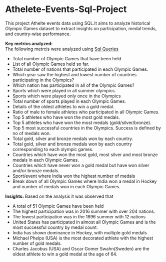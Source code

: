 # Athelete-Events-Sql-Project
This project Athelte events data using SQL.It aims to analyze historical Olympic Games dataset to extract insights on participation, medal trends, and country-wise performance.


**Key metrics analyzed:**\
The following metrcis were analyzed using [Sql Queries](https://github.com/vkinnark/Athelete-Events-Sql-Project/blob/main/Sql%20queries)

- Total number of Olympic Games that have been held
- List of all Olympic Games held so far.
- Total number of nations that participated in each Olympic Games.
- Which year saw the highest and lowest number of countries participating in the Olympics?
- Which nation has participated in all of the Olympic Games?
- Sports which were played in all summer olympics.
- Sports which were played only once in the Olympics
- Total number of sports played in each Olympic Games.
- Details of the oldest athletes to win a gold medal.
- Ratio of male to female athletes who participated in all Olympic Games.
- Top 5 athletes who have won the most gold medals.
- Top 5 athletes who have won the most medals (gold/silver/bronze).
- Top 5 most successful countries in the Olympics. Success is defined by no of medals won.
- Total gold, silver and bronze medals won by each country.
- Total gold, silver and bronze medals won by each country corresponding to each olympic games.
- Countries which have won the most gold, most silver and most bronze medals in each Olympic Games.
- Countries which have never won a gold medal but have won silver and/or bronze medals.
- Sport/event where India won the highest number of medals
- Break down of all Olympic Games where India won a medal in Hockey and number of medals won in each Olympic Games.

**Insights:**
Based on the analysis it was observed that
- A total of 51 Olympic Games have been held
- The highest participation was in 2016 summer with over 204 nations.
- The lowest participation was in the 1896 summer with  12 nations
- United States has participated in almost all Olympic Games and is the most successful country by medal count.
- India has shown dominance in Hockey, with multiple gold medals
- Michael Phelps (USA) is the most decorated athlete with the highest number of gold medals.
- Charles Jacobus (USA) and Oscar Gomer Swahn(Sweden) are the oldest athlete to win a gold medal at the age of 64.

